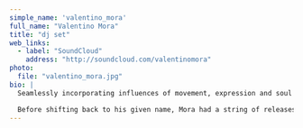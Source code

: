```yaml
---
simple_name: 'valentino_mora'
full_name: "Valentino Mora"
title: "dj set"
web_links:
  - label: "SoundCloud"
    address: "http://soundcloud.com/valentinomora"
photo:
  file: "valentino_mora.jpg"
bio: |
  Seamlessly incorporating influences of movement, expression and soul into his production, Valentino Canzani Mora has never strayed far from this ethos since beginning to experiment with music at a very young age. Raised by Uruguayan parents--of which his father was a trained sound engineer and musician--Mora was constantly surrounded by music and exposed to the music production industry throughout his childhood.

  Before shifting back to his given name, Mora had a string of releases including one LP under his French Fries moniker, during which time he co-curated Clekclekboom recordings, as well as taking on artistic direction for the label. Since then he has shifted his attention to his own label ‘IDO’ - or - Intercontinental Dance Organization, with co-founder Amila. Drawing inspiration from the early house scene, IDO centers around melting percussion, breaks and techno into a rhythmic migration of hypnotic soundscapes. Furthermore, IDO is Mora’s outlet for demonstrating the explorations of sound that he has experimented with between his travels in Tokyo and since relocating to Berlin.
---
```

